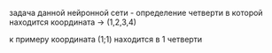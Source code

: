 задача данной нейронной сети - определение четверти 
в которой находится координата -> (1,2,3,4)
 
 к примеру координата (1;1) находится в 1 четверти